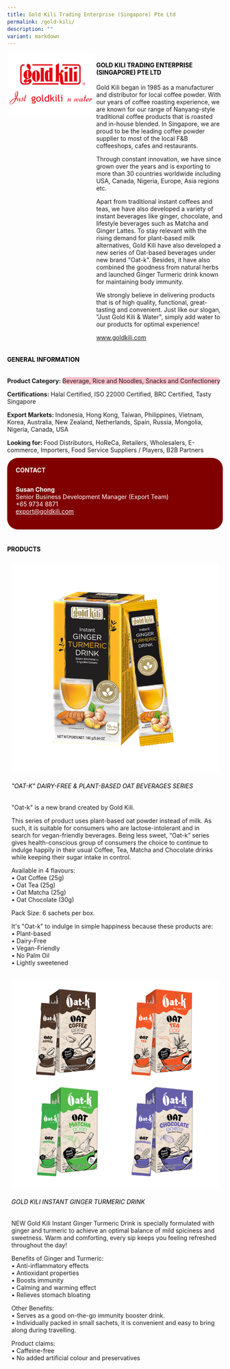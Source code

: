```yaml
---
title: Gold Kili Trading Enterprise (Singapore) Pte Ltd
permalink: /gold-kili/
description: ""
variant: markdown
---
```

<div class="flex-paragraph">
	<div style="display: flex; flex-wrap: wrap;" class="flex-container">
		<div style="flex: 1 1 40%; display: block;" class="card sgds">
			<img src="/images/goldkili_logo.png">
		</div>
		<div style="flex: 1 1 58%; display: block; margin-left: 3px" class="card-sgds">
			<h4 style="text-transform: uppercase; color: black;"><b>Gold Kili Trading Enterprise (Singapore) Pte Ltd</b></h4>
			<p>Gold Kili began in 1985 as a manufacturer and distributor for local coffee powder. With our years of coffee roasting experience, we are known for our range of Nanyang-style traditional coffee products that is roasted and in-house blended. In Singapore, we are proud to be the leading coffee powder supplier to most of the local F&amp;B coffeeshops, cafes and restaurants.</p>
			<p>Through constant innovation, we have since grown over the years and is exporting to more than 30 countries worldwide including USA, Canada, Nigeria, Europe, Asia regions etc.</p>
			<p>Apart from traditional instant coffees and teas, we have also developed a variety of instant beverages like ginger, chocolate, and lifestyle beverages such as Matcha and Ginger Lattes. To stay relevant with the rising demand for plant-based milk alternatives, Gold Kili have also developed a new series of Oat-based beverages under new brand "Oat-k". Besides, it have also combined the goodness from natural herbs and launched Ginger Turmeric drink known for maintaining body immunity.</p>
			<p>We strongly believe in delivering products that is of high quality, functional, great-tasting and convenient. Just like our slogan, "Just Gold Kili &amp; Water", simply add water to our products for optimal experience!</p>
			<p><a target="_blank" href="https://www.goldkili.com">www.goldkili.com</a></p>
		</div>
	</div>
</div>

<h4 style="text-transform: uppercase; color: black;">
	<b>General Information</b>
</h4>
<div style="display: flex; flex-wrap: wrap;" class="flex-container">
	<div style="flex: 1 1 65%; display: block; align-self: stretch" class="card sgds">
		<div class="flex-paragraph">
			<p>
				<b>Product Category: </b>
				<span style="background-color: pink; border-radius: 10px;">Beverage, Rice and Noodles, Snacks and Confectionery	</span>
			</p>
			<p>
				<b>Certifications: </b>Halal Certified, ISO 22000 Certified, BRC Certified, Tasty Singapore
			</p>
			<p>
				<b>Export Markets: </b>Indonesia, Hong Kong, Taiwan, Philippines, Vietnam, Korea, Australia, New Zealand, Netherlands, Spain, Russia, Mongolia, Nigeria, Canada, USA
			</p>
			<p style="margin-bottom: 10px;">
				<b>Looking for: </b>Food Distributors, HoReCa, Retailers, Wholesalers, E-commerce, Importers, Food Service Suppliers / Players, B2B Partners
			</p>
		</div>
	</div>
	<div style="flex: 1 1 35%; padding: 10px; display: block; background-color: maroon; border-radius: 25px; align-self: center;" class="card sgds">
		<h4 style="color: white; margin-top: 10px; margin-left: 10px;">CONTACT</h4>
		<div class="flex-paragraph">
			<p style="padding: 10px; color: white;">
				<b>Susan Chong</b>
				<br>Senior Business Development Manager (Export Team)<br>+65 9734 8871<br>
				<a style="color: white;" href="mailto:export@goldkili.com">export@goldkili.com</a>
			</p>
		</div>
	</div>
</div>
<br>
<h4 style="text-transform: uppercase; color: black;">
	<b>Products</b>
</h4>
<div style="display: flex; flex-wrap: wrap;">
	<div style="flex: 1 1 47%; margin: 10px; display: block;" class="card sgds">
		<div style="display: block;" class="flex-image">
			<img src="/images/goldkili_product_01.png">
		</div>
		<div class="flex-paragraph">
			<h6 style="text-transform: uppercase; color: black;">"Oat-k" Dairy-free &amp; Plant-based Oat Beverages Series</h6>
			<p>"Oat-k" is a new brand created by Gold Kili.</p>
			<p>This series of product uses plant-based oat powder instead of milk. As such, it is suitable for consumers who are lactose-intolerant and in search for vegan-friendly beverages. Being less sweet, “Oat-k” series gives health-conscious group of consumers the choice to continue to indulge happily in their usual Coffee, Tea, Matcha and Chocolate drinks while keeping their sugar intake in control.</p>
			<p>Available in 4 flavours:<br>• Oat Coffee (25g)<br>• Oat Tea (25g)<br>• Oat Matcha (25g)<br>• Oat Chocolate (30g)</p>
			<p>Pack Size: 6 sachets per box.</p>
			<p>It's "Oat-k" to indulge in simple happiness because these products are:<br>• Plant-based<br>• Dairy-Free<br>• Vegan-Friendly<br>• No Palm Oil<br>• Lightly sweetened</p>
		</div>
	</div>
	<div style="flex: 1 1 47%; margin: 10px; display: block;" class="card sgds">
		<div style="display: block;" class="flex-image">
			<img src="/images/goldkili_product_02.png">
		</div>
		<div class="flex-paragraph">
			<h6 style="text-transform: uppercase; color: black;">Gold Kili Instant Ginger Turmeric Drink</h6>
			<p>NEW Gold Kili Instant Ginger Turmeric Drink is specially formulated with ginger and turmeric to achieve an optimal balance of mild spiciness and sweetness. Warm and comforting, every sip keeps you feeling refreshed throughout the day!</p>
			<p>Benefits of Ginger and Turmeric:<br>• Anti-inflammatory effects<br>• Antioxidant properties<br>• Boosts immunity<br>• Calming and warming effect<br>• Relieves stomach bloating</p>
			<p>Other Benefits:<br>• Serves as a good on-the-go immunity booster drink.<br>• Individually packed in small sachets, it is convenient and easy to bring along during travelling.</p>
			<p>Product claims:<br>• Caffeine-free<br>• No added artificial colour and preservatives</p>
		</div>
	</div>
</div>